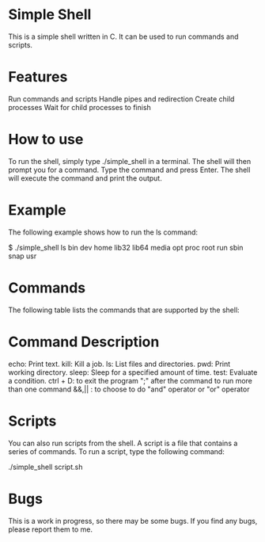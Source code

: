 # Simple Shell
This is a simple shell written in C. It can be used to run commands and scripts.

# Features
Run commands and scripts
Handle pipes and redirection
Create child processes
Wait for child processes to finish
# How to use
To run the shell, simply type ./simple_shell in a terminal. The shell will then prompt you for a command. Type the command and press Enter. The shell will execute the command and print the output.

# Example
The following example shows how to run the ls command:

$ ./simple_shell 
ls
bin  dev  home  lib32  lib64  media  opt  proc  root  run  sbin  snap usr

# Commands
The following table lists the commands that are supported by the shell:

# Command	Description
echo:	Print text.
kill:	Kill a job.
ls:	List files and directories.
pwd:	Print working directory.
sleep:	Sleep for a specified amount of time.
test:	Evaluate a condition.
ctrl + D: to exit the program
";" after the command to run more than one command
&&,|| : to choose to do "and" operator or "or" operator

# Scripts
You can also run scripts from the shell. A script is a file that contains a series of commands. To run a script, type the following command:

./simple_shell script.sh

# Bugs
This is a work in progress, so there may be some bugs. If you find any bugs, please report them to me.
